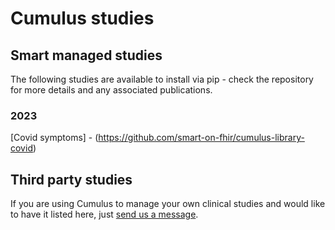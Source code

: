 # Cumulus studies

## Smart managed studies

The following studies are available to install via pip - check the repository
for more details and any associated publications.

### 2023
[Covid symptoms] - (https://github.com/smart-on-fhir/cumulus-library-covid)

## Third party studies

If you are using Cumulus to manage your own clinical studies and would like
to have it listed here, just 
[send us a message](https://smarthealthit.org/an-app-platform-for-healthcare/contact-us/).